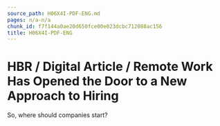 ```yaml
---
source_path: H06X4I-PDF-ENG.md
pages: n/a-n/a
chunk_id: f7f144a0ae20d650fce00e023dcbc712088ac156
title: H06X4I-PDF-ENG
---
```

# HBR / Digital Article / Remote Work Has Opened the Door to a New Approach to Hiring

So, where should companies start?
